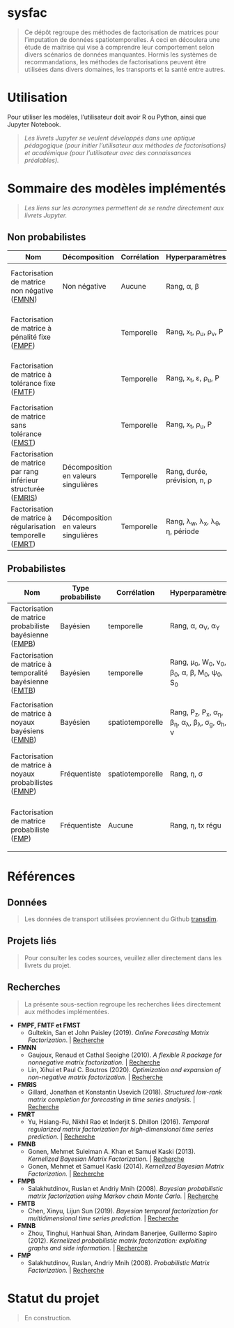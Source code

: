 # sysfac

> Ce dépôt regroupe des méthodes de factorisation de matrices pour l’imputation de données spatiotemporelles. À ceci en découlera une étude de maitrise qui vise à comprendre leur comportement selon divers scénarios de données manquantes. Hormis les systèmes de recommandations, les méthodes de factorisations peuvent être utilisées dans divers domaines, les transports et la santé entre autres.  



# Utilisation

Pour utiliser les modèles, l’utilisateur doit avoir R ou Python, ainsi que Jupyter Notebook.
> *Les livrets Jupyter se veulent développés dans une optique pédagogique (pour initier l’utilisateur aux méthodes de factorisations) et académique (pour l’utilisateur avec des connaissances préalables).*

# Sommaire des modèles implémentés

> *Les liens sur les acronymes permettent de se rendre directement aux livrets Jupyter.*

## Non probabilistes
| Nom | Décomposition | Corrélation | Hyperparamètres | Notes | Anglais |
| --- | --- | --- | --- | --- | --- | 
| Factorisation de matrice non négative ([FMNN](https://github.com/antoML/sysfac/blob/master/NP_FM-NonNegative_NMF.ipynb)) | Non négative | Aucune | <p>Rang,  &alpha;,  &beta;</p> |  | Non-negative matrix factorization (NNMF) |
| Factorisation de matrice à pénalité fixe ([FMPF](https://github.com/antoML/sysfac/blob/master/NP_FM-ApprentissageIncremental_OMF.ipynb)) |  | Temporelle | <p>Rang,  x<sub>t</sub>,  &rho;<sub>u</sub>,  &rho;<sub>v</sub>,  P</p> | Apprentissage incrémental | Fixed penalty matrix factorization (FPMF) |
| Factorisation de matrice à tolérance fixe ([FMTF](https://github.com/antoML/sysfac/blob/master/NP_FM-ApprentissageIncremental_OMF.ipynb)) |  | Temporelle | <p>Rang,  x<sub>t</sub>,  &epsilon;,  &rho;<sub>u</sub>,  P</p> | Apprentissage incrémental | Fixed tolerance matrix factorization (FTMF) |
| Factorisation de matrice sans tolérance ([FMST](https://github.com/antoML/sysfac/blob/master/NP_FM-ApprentissageIncremental_OMF.ipynb)) |  | Temporelle | <p>Rang,  x<sub>t</sub>,  &rho;<sub>u</sub>,  P</p> | Apprentissage incrémental | Zero tolerance matrix factorization ([ZTMF](https://github.com/antoML/sysfac/blob/master/NP_FM-ApprentissageIncremental_OMF.ipynb)) |
| Factorisation de matrice par rang inférieur structurée ([FMRIS](https://github.com/antoML/sysfac/blob/master/NP_FM-RangInferieurStructure_SLRMC.ipynb)) | Décomposition en valeurs singulières | Temporelle | <p>Rang,  durée,  prévision,  n,  &rho;</p> | Ligne par ligne | Structured low rank matrix completion (SLRMC) |
| Factorisation de matrice à régularisation temporelle ([FMRT](https://github.com/antoML/sysfac/blob/master/NP_FM-RegularisationTemporelle_TRMF.ipynb)) | Décomposition en valeurs singulières | Temporelle | <p>Rang,  &lambda;<sub>w</sub>,  &lambda;<sub>x</sub>,  &lambda;<sub>&theta;</sub>,  &eta;,  période</p> |  | Temporal regularized matrix factorization (TRMF) |

## Probabilistes
| Nom | Type probabiliste | Corrélation | Hyperparamètres | Optimisation | Notes | Anglais |
| --- | --- | --- | --- | --- | --- | --- |
| Factorisation de matrice probabiliste bayésienne ([FMPB](https://github.com/antoML/sysfac/blob/master/PBG_FM-ProbabilisteBayesienne_BPMF.ipynb)) | Bayésien | temporelle | <p>Rang,  &alpha;,  &alpha;<sub>V</sub>,  &alpha;<sub>Y</sub></p> | MCCM |  | Bayesian probabilistic matrix factorization (BPMF) |
| Factorisation de matrice à temporalité bayésienne ([FMTB](https://github.com/antoML/sysfac/blob/master/PBG_FM-TemporelleBayesienne_BTMF.ipynb)) | Bayésien | temporelle | <p>Rang,  &mu;<sub>0</sub>,  W<sub>0</sub>,  &nu;<sub>0</sub>,  &beta;<sub>0</sub>,  &alpha;,  &beta;,  M<sub>0</sub>,  &psi;<sub>0</sub>,  S<sub>0</sub></p> | MCCM |  | Bayesian temporal matrix factorization (BTMF) |
| Factorisation de matrice à noyaux bayésiens ([FMNB](https://github.com/antoML/sysfac/blob/master/PBG_FM-NoyauxBayesiens_KBMF.ipynb)) | Bayésien | spatiotemporelle | <p>Rang,  P<sub>z</sub>,  P<sub>x</sub>,  &alpha;<sub>&eta;</sub>,  &beta;<sub>&eta;</sub>,  &alpha;<sub>&lambda;</sub>,  &beta;<sub>&lambda;</sub>,  &sigma;<sub>g</sub>,  &sigma;<sub>h</sub>,  &nu;</p> | Variationel |  Noyaux : <p>Exponentiel<br>Gaussien<br>Périodique<p> | Kernelized bayesian matrix factorization (KBMF) |
| Factorisation de matrice à noyaux probabilistes ([FMNP](https://github.com/antoML/sysfac/blob/master/PFG_FM-NoyauxProbabilistes_KPMF.ipynb)) | Fréquentiste | spatiotemporelle | <p>Rang,  &eta;,  &sigma;</p> | DG/DGS |  Noyaux : <p>Exponentiel<br>Gaussien<br>Périodique<p> | Kernelized probabilistic matrix factorization (KPMF) |
| Factorisation de matrice probabiliste ([FMP](https://github.com/antoML/sysfac/blob/master/PFG_FM-Probabiliste_PMF.ipynb)) | Fréquentiste| Aucune | <p>Rang,  &eta;,  tx régu</p> | DG | Variantes : <p>Prieures adaptatives<br>Contraintes</p> | Probabilistic matrix factorization (PMF) |


# Références
## Données
> Les données de transport utilisées proviennent du Github [transdim](https://github.com/xinychen/transdim). 

## Projets liés
> Pour consulter les codes sources, veuillez aller directement dans les livrets du projet. 

## Recherches
> La présente sous-section regroupe les recherches liées directement aux méthodes implémentées.

- **FMPF,  FMTF  et  FMST**
  - Gultekin, San et John Paisley (2019). *Online Forecasting Matrix Factorization*. | [Recherche](https://arxiv.org/abs/1712.08734)  
- **FMNN**
  - Gaujoux, Renaud et Cathal Seoighe (2010). *A flexible R package for nonnegative matrix factorization.* | [Recherche](https://bmcbioinformatics.biomedcentral.com/articles/10.1186/1471-2105-11-367)  
  - Lin, Xihui et Paul C. Boutros (2020). *Optimization and expansion of non-negative matrix factorization.* | [Recherche](https://www.ncbi.nlm.nih.gov/pmc/articles/PMC6945623/)  
- **FMRIS**
  - Gillard, Jonathan et Konstantin Usevich (2018). *Structured low-rank matrix completion for forecasting in time series analysis.* | [Recherche](https://arxiv.org/abs/1802.08242)  
- **FMRT**
  - Yu, Hsiang-Fu, Nikhil Rao et Inderjit S. Dhillon (2016). *Temporal regularized matrix factorization for high-dimensional time series prediction.* | [Recherche](https://papers.nips.cc/paper/6160-temporal-regularized-matrix-factorization-for-high-dimensional-time-series-prediction)  
- **FMNB**
  - Gonen, Mehmet Suleiman A. Khan et Samuel Kaski (2013). *Kernelized Bayesian Matrix Factorization.* | [Recherche](http://proceedings.mlr.press/v28/gonen13a.html)  
  - Gonen, Mehmet et Samuel Kaski (2014). *Kernelized Bayesian Matrix Factorization.* | [Recherche](10.1109/TPAMI.2014.2313125)  
- **FMPB**
  - Salakhutdinov, Ruslan et Andriy Mnih (2008). *Bayesian probabilistic matrix factorization using Markov chain Monte Carlo.* | [Recherche](https://doi.org/10.1145/1390156.1390267)  
- **FMTB**
  - Chen, Xinyu, Lijun Sun (2019). *Bayesian temporal factorization for multidimensional time series prediction.* | [Recherche](https://arxiv.org/abs/1910.06366)  
- **FMNB**
  - Zhou, Tinghui, Hanhuai Shan, Arindam Banerjee, Guillermo Sapiro (2012). *Kernelized probabilistic matrix factorization: exploiting graphs and side information.* | [Recherche](https://people.eecs.berkeley.edu/~tinghuiz/papers/sdm12_kpmf.pdf)  
- **FMP**
  - Salakhutdinov, Ruslan, Andriy Mnih (2008). *Probabilistic Matrix Factorization.* | [Recherche](https://dl.acm.org/doi/10.5555/2981562.2981720)  


# Statut du projet
> En construction.


